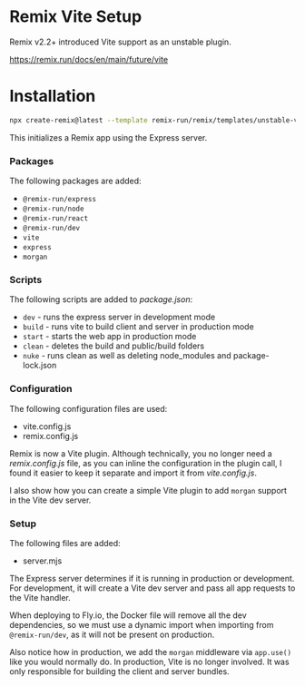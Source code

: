 # Remix Vite Setup

Remix v2.2+ introduced Vite support as an unstable plugin.

https://remix.run/docs/en/main/future/vite

# Installation

```bash
npx create-remix@latest --template remix-run/remix/templates/unstable-vite-express
```

This initializes a Remix app using the Express server.

### Packages

The following packages are added:

- `@remix-run/express`
- `@remix-run/node`
- `@remix-run/react`
- `@remix-run/dev`
- `vite`
- `express`
- `morgan`

### Scripts

The following scripts are added to _package.json_:

- `dev` - runs the express server in development mode
- `build` - runs vite to build client and server in production mode
- `start` - starts the web app in production mode
- `clean` - deletes the build and public/build folders
- `nuke` - runs clean as well as deleting node_modules and package-lock.json

### Configuration

The following configuration files are used:

- vite.config.js
- remix.config.js

Remix is now a Vite plugin. Although technically, you no longer need a
_remix.config.js_ file, as you can inline the configuration in the plugin call,
I found it easier to keep it separate and import it from _vite.config.js_.

I also show how you can create a simple Vite plugin to add `morgan` support in
the Vite dev server.

### Setup

The following files are added:

- server.mjs

The Express server determines if it is running in production or development.
For development, it will create a Vite dev server and pass all app requests
to the Vite handler.

When deploying to Fly.io, the Docker file will remove all the dev dependencies,
so we must use a dynamic import when importing from `@remix-run/dev`, as it
will not be present on production.

Also notice how in production, we add the `morgan` middleware via `app.use()`
like you would normally do. In production, Vite is no longer involved. It was
only responsible for building the client and server bundles.
